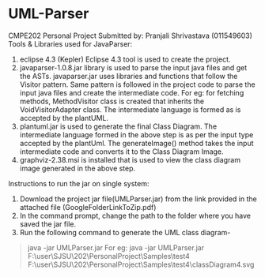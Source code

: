 # UML-Parser
CMPE202 Personal Project
Submitted by: Pranjali Shrivastava (011549603)
Tools & Libraries used for JavaParser:
1. eclipse 4.3 (Kepler) Eclipse 4.3 tool is used to create the project.
2. javaparser-1.0.8.jar library is used to parse the input java files and get the ASTs.
javaparser.jar uses libraries and functions that follow the Visitor pattern. Same pattern is followed in the
project code to parse the input java files and create the intermediate code. For eg: for fetching methods,
MethodVisitor class is created that inherits the VoidVisitorAdapter class. The intermediate language is
formed as is accepted by the plantUML.
3. plantuml.jar is used to generate the final Class Diagram. The intermediate language formed in the
above step is as per the input type accepted by the plantUml. The generateImage() method takes the
input intermediate code and converts it to the Class Diagram Image.
4. graphviz-2.38.msi is installed that is used to view the class diagram image generated in the above
step.


Instructions to run the jar on single system:

1. Download the project jar file(UMLParser.jar) from the link provided in the attached file
(GoogleFolderLinkToZip.pdf)
2. In the command prompt, change the path to the folder where you have saved the jar file.
3. Run the following command to generate the UML class diagram-
>java -jar UMLParser.jar <path to testcase folder> <path where you want to save the image generated
with the image name>
For eg:
>java -jar UMLParser.jar F:\user\SJSU\202\PersonalProject\Samples\test4
F:\user\SJSU\202\PersonalProject\Samples\test4\classDiagram4.svg
